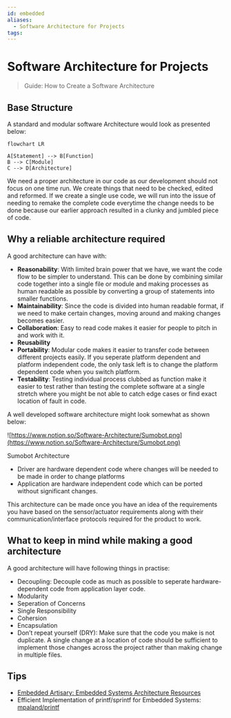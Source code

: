 ```yaml
---
id: embedded
aliases:
  - Software Architecture for Projects
tags:
---
```



# Software Architecture for Projects

> Guide: How to Create a Software Architecture

## Base Structure

A standard and modular software Architecture would look as presented below:

```mermaid
flowchart LR

A[Statement] --> B[Function]
B --> C[Module]
C --> D[Architecture]
```

We need a proper architecture in our code as our development should not focus on one time run. We create things that need to be checked, edited and reformed. If we create a single use code, we will run into the issue of needing to remake the complete code everytime the change needs to be done because our earlier approach resulted in a clunky and jumbled piece of code.

## Why a reliable architecture required

A good architecture can have with: 

- **Reasonability**: With limited brain power that we have, we want the code flow to be simpler to understand. This can be done by combining similar code together into a single file or module and making processes as human readable as possible by converting a group of statements into smaller functions. 
- **Maintainability**: Since the code is divided into human readable format, if we need to make certain changes, moving around and making changes becomes easier. 
- **Collaboration**: Easy to read code makes it easier for people to pitch in and work with it. 
- **Reusability** 
- **Portability**: Modular code makes it easier to transfer code between different projects easily. If you seperate platform dependent and platform independent code, the only task left is to change the platform dependent code when you switch platform. 
- **Testability**: Testing individual process clubbed as function make it easier to test rather than testing the complete software at a single stretch where you might be not able to catch edge cases or find exact location of fault in code.

A well developed software architecture might look somewhat as shown below:

![https://www.notion.so/Software-Architecture/Sumobot.png](https://www.notion.so/Software-Architecture/Sumobot.png)

Sumobot Architecture

- Driver are hardware dependent code where changes will be needed to be made in order to change platforms
- Application are hardware independent code which can be ported without significant changes.

This architecture can be made once you have an idea of the requirements you have based on the sensor/actuator requirements along with their communication/interface protocols required for the product to
work.

## What to keep in mind while making a good architecture

A good architecture will have following things in practise: 

- Decoupling: Decouple code as much as possible to seperate hardware-dependent code from application layer code. 
- Modularity 
- Seperation of Concerns 
- Single Responsibility 
- Cohersion 
- Encapsulation 
- Don’t repeat yourself (DRY): Make sure that the code you make is not duplicate. A single change at a location of code should be sufficient to implement those changes across the project rather than making change in multiple files.

## Tips

- [Embedded Artisary: Embedded Systems Architecture Resources](https://embeddedartistry.com/blog/2019/07/12/embedded-systems-architecture-resources/)
- Efficient Implementation of printf/sprintf for Embedded Systems: [mpaland/printf](https://github.com/mpaland/printf)


